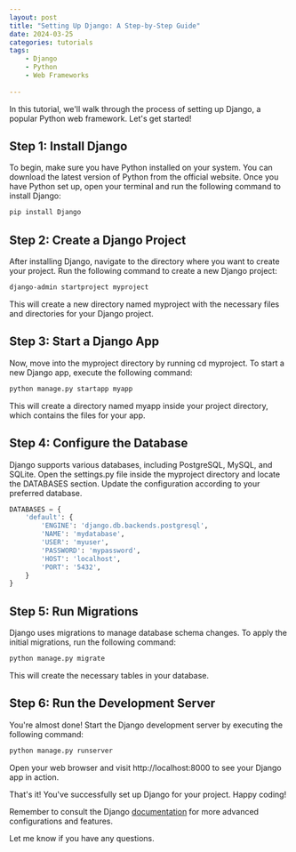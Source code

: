 ```yaml
---
layout: post
title: "Setting Up Django: A Step-by-Step Guide"
date: 2024-03-25
categories: tutorials
tags:
    - Django
    - Python
    - Web Frameworks
    
---
```


In this tutorial, we'll walk through the process of setting up Django, a popular Python web framework. Let's get started!

## Step 1: Install Django

To begin, make sure you have Python installed on your system. You can download the latest version of Python from the official website. Once you have Python set up, open your terminal and run the following command to install Django:


```bash
pip install Django
```

## Step 2: Create a Django Project

After installing Django, navigate to the directory where you want to create your project. Run the following command to create a new Django project:

```bash 
django-admin startproject myproject
```

This will create a new directory named myproject with the necessary files and directories for your Django project.

## Step 3: Start a Django App

Now, move into the myproject directory by running cd myproject. To start a new Django app, execute the following command:

```bash
python manage.py startapp myapp
```

This will create a directory named myapp inside your project directory, which contains the files for your app.

## Step 4: Configure the Database

Django supports various databases, including PostgreSQL, MySQL, and SQLite. Open the settings.py file inside the myproject directory and locate the DATABASES section. Update the configuration according to your preferred database.

``` python
DATABASES = {
    'default': {
        'ENGINE': 'django.db.backends.postgresql',
        'NAME': 'mydatabase',
        'USER': 'myuser',
        'PASSWORD': 'mypassword',
        'HOST': 'localhost',
        'PORT': '5432',
    }
}
```

## Step 5: Run Migrations

Django uses migrations to manage database schema changes. To apply the initial migrations, run the following command:

```bash 
python manage.py migrate
```
This will create the necessary tables in your database.

## Step 6: Run the Development Server

You're almost done! Start the Django development server by executing the following command:

```bash
python manage.py runserver
```
Open your web browser and visit http://localhost:8000 to see your Django app in action.

That's it! You've successfully set up Django for your project. Happy coding!

Remember to consult the Django [documentation](https://docs.djangoproject.com/en/5.0/) for more advanced configurations and features.

Let me know if you have any questions.

